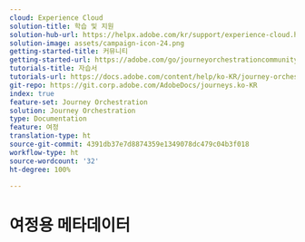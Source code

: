 ```yaml
---
cloud: Experience Cloud
solution-title: 학습 및 지원
solution-hub-url: https://helpx.adobe.com/kr/support/experience-cloud.html
solution-image: assets/campaign-icon-24.png
getting-started-title: 커뮤니티
getting-started-url: https://adobe.com/go/journeyorchestrationcommunity
tutorials-title: 자습서
tutorials-url: https://docs.adobe.com/content/help/ko-KR/journey-orchestration-learn/tutorials/understanding-journey-orchestration.html
git-repo: https://git.corp.adobe.com/AdobeDocs/journeys.ko-KR
index: true
feature-set: Journey Orchestration
solution: Journey Orchestration
type: Documentation
feature: 여정
translation-type: ht
source-git-commit: 4391db37e7d8874359e1349078dc479c04b3f018
workflow-type: ht
source-wordcount: '32'
ht-degree: 100%

---
```



# 여정용 메타데이터
